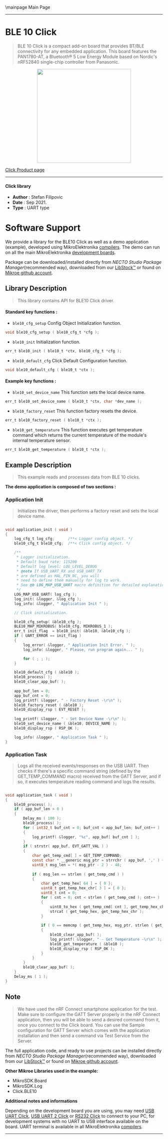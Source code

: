 \mainpage Main Page

---
# BLE 10 Click

> BLE 10 Click is a compact add-on board that provides BT/BLE connectivity for any embedded application. This board features the PAN1780-AT, a Bluetooth® 5 Low Energy Module based on Nordic's nRF52840 single-chip controller from Panasonic. 

<p align="center">
  <img src="https://download.mikroe.com/images/click_for_ide/ble10_click.png" height=300px>
</p>

[Click Product page](https://www.mikroe.com/ble-10-click)

---


#### Click library

- **Author**        : Stefan Filipovic
- **Date**          : Sep 2021.
- **Type**          : UART type


# Software Support

We provide a library for the BLE10 Click
as well as a demo application (example), developed using MikroElektronika
[compilers](https://www.mikroe.com/necto-studio).
The demo can run on all the main MikroElektronika [development boards](https://www.mikroe.com/development-boards).

Package can be downloaded/installed directly from *NECTO Studio Package Manager*(recommended way), downloaded from our [LibStock&trade;](https://libstock.mikroe.com) or found on [Mikroe github account](https://github.com/MikroElektronika/mikrosdk_click_v2/tree/master/clicks).

## Library Description

> This library contains API for BLE10 Click driver.

#### Standard key functions :

- `ble10_cfg_setup` Config Object Initialization function.
```c
void ble10_cfg_setup ( ble10_cfg_t *cfg );
```

- `ble10_init` Initialization function.
```c
err_t ble10_init ( ble10_t *ctx, ble10_cfg_t *cfg );
```

- `ble10_default_cfg` Click Default Configuration function.
```c
void ble10_default_cfg ( ble10_t *ctx );
```

#### Example key functions :

- `ble10_set_device_name` This function sets the local device name.
```c
err_t ble10_set_device_name ( ble10_t *ctx, char *dev_name );
```

- `ble10_factory_reset` This function factory resets the device.
```c
err_t ble10_factory_reset ( ble10_t *ctx );
```

- `ble10_get_temperature` This function executes get temperature command which returns the current temperature of the module's internal temperature sensor.
```c
err_t ble10_get_temperature ( ble10_t *ctx );
```

## Example Description

> This example reads and processes data from BLE 10 clicks.

**The demo application is composed of two sections :**

### Application Init

> Initializes the driver, then performs a factory reset and sets the local device name.

```c

void application_init ( void )
{
    log_cfg_t log_cfg;      /**< Logger config object. */
    ble10_cfg_t ble10_cfg;  /**< Click config object. */

    /** 
     * Logger initialization.
     * Default baud rate: 115200
     * Default log level: LOG_LEVEL_DEBUG
     * @note If USB_UART_RX and USB_UART_TX 
     * are defined as HAL_PIN_NC, you will 
     * need to define them manually for log to work. 
     * See @b LOG_MAP_USB_UART macro definition for detailed explanation.
     */
    LOG_MAP_USB_UART( log_cfg );
    log_init( &logger, &log_cfg );
    log_info( &logger, " Application Init " );

    // Click initialization.

    ble10_cfg_setup( &ble10_cfg );
    BLE10_MAP_MIKROBUS( ble10_cfg, MIKROBUS_1 );
    err_t init_flag  = ble10_init( &ble10, &ble10_cfg );
    if ( UART_ERROR == init_flag ) 
    {
        log_error( &logger, " Application Init Error. " );
        log_info( &logger, " Please, run program again... " );

        for ( ; ; );
    }

    ble10_default_cfg ( &ble10 );
    ble10_process( );
    ble10_clear_app_buf( );
    
    app_buf_len = 0;
    app_buf_cnt = 0;
    log_printf( &logger, " - Factory Reset -\r\n" );
    ble10_factory_reset ( &ble10 );
    ble10_display_rsp ( EVT_RESET );
    
    log_printf( &logger, " - Set Device Name -\r\n" );
    ble10_set_device_name ( &ble10, DEVICE_NAME );
    ble10_display_rsp ( RSP_OK );

    log_info( &logger, " Application Task " );
}

```

### Application Task

> Logs all the received events/responses on the USB UART. 
> Then checks if there's a specific command string (defined by the GET_TEMP_COMMAND macro) 
> received from the GATT Server, and if so, it executes temperature reading command and logs the results.

```c

void application_task ( void )
{
    ble10_process( );
    if ( app_buf_len > 0 ) 
    {
        Delay_ms ( 100 );
        ble10_process( );
        for ( int32_t buf_cnt = 0; buf_cnt < app_buf_len; buf_cnt++ )
        {
            log_printf( &logger, "%c", app_buf[ buf_cnt ] );
        }
        if ( strstr( app_buf, EVT_GATT_VAL ) )
        {
            char get_temp_cmd[ ] = GET_TEMP_COMMAND;
            const char * __generic msg_ptr = strrchr ( app_buf, ',' ) + 1;
            uint8_t msg_len = *( msg_ptr - 2 ) - 48;
            
            if ( msg_len == strlen ( get_temp_cmd ) )
            {
                char get_temp_hex[ 64 ] = { 0 };
                uint8_t get_temp_hex_chr[ 3 ] = { 0 };
                uint8_t cnt = 0;
                for ( cnt = 0; cnt < strlen ( get_temp_cmd ); cnt++ )
                {
                    uint8_to_hex ( get_temp_cmd[ cnt ], get_temp_hex_chr );
                    strcat ( get_temp_hex, get_temp_hex_chr );
                }
            
                if ( 0 == memcmp ( get_temp_hex, msg_ptr, strlen ( get_temp_hex ) ) )
                {
                    ble10_clear_app_buf( );
                    log_printf( &logger, " - Get Temperature -\r\n" );
                    ble10_get_temperature ( &ble10 );
                    ble10_display_rsp ( RSP_OK );
                }
            }
        }
        ble10_clear_app_buf( );
    }
    Delay_ms ( 1 );
}

```

## Note

> We have used the nRF Connect smartphone application for the test. 
> Make sure to configure the GATT Server properly in the nRF Connect application, then you 
> will be able to send a desired command from it, once you connect to the Click board.
> You can use the Sample configuration for GATT Server which comes with the application installation
> and then send a command via Test Service from the Server.

The full application code, and ready to use projects can be installed directly from *NECTO Studio Package Manager*(recommended way), downloaded from our [LibStock&trade;](https://libstock.mikroe.com) or found on [Mikroe github account](https://github.com/MikroElektronika/mikrosdk_click_v2/tree/master/clicks).

**Other Mikroe Libraries used in the example:**

- MikroSDK.Board
- MikroSDK.Log
- Click.BLE10

**Additional notes and informations**

Depending on the development board you are using, you may need
[USB UART Click](https://www.mikroe.com/usb-uart-click),
[USB UART 2 Click](https://www.mikroe.com/usb-uart-2-click) or
[RS232 Click](https://www.mikroe.com/rs232-click) to connect to your PC, for
development systems with no UART to USB interface available on the board. UART
terminal is available in all MikroElektronika
[compilers](https://shop.mikroe.com/compilers).

---
